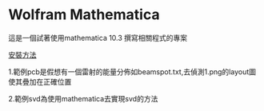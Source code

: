 # Wolfram Mathematica
這是一個試著使用mathematica 10.3 撰寫相關程式的專案

[安裝方法](http://support.wolfram.com/kb/12440)

1.範例pcb是假想有一個雷射的能量分佈如beamspot.txt,去偵測1.png的layout圖使其疊加在正確位置

2.範例svd為使用mathematica去實現svd的方法

